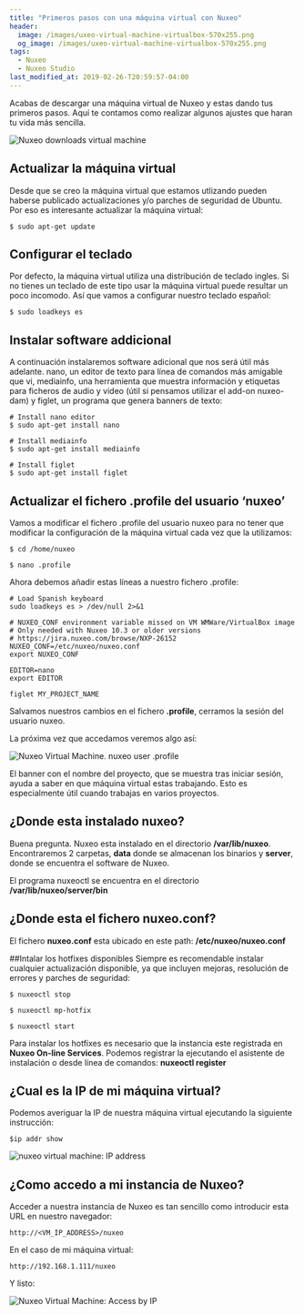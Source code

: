 ```yaml
---
title: "Primeros pasos con una máquina virtual con Nuxeo"
header:
  image: /images/uxeo-virtual-machine-virtualbox-570x255.png
  og_image: /images/uxeo-virtual-machine-virtualbox-570x255.png
tags:
  - Nuxeo
  - Nuxeo Studio
last_modified_at: 2019-02-26-T20:59:57-04:00  
---
```


Acabas de descargar una máquina virtual de Nuxeo y estas dando tus primeros pasos.  Aquí te contamos como realizar algunos ajustes que haran tu vida más sencilla.

![Nuxeo downloads virtual machine](/images/nuxeo-downloads-virtual-machine.png "Nuxeo downloads virtual machine")

## Actualizar la máquina virtual
Desde que se creo la máquina virtual que estamos utlizando pueden haberse publicado actualizaciones y/o parches de seguridad de Ubuntu. Por eso es interesante actualizar la máquina virtual:

```Shell
$ sudo apt-get update
``` 

## Configurar el teclado
Por defecto, la máquina virtual utiliza una distribución de teclado ingles. Si no tienes un teclado de este tipo usar la máquina virtual puede resultar un poco incomodo. Así que vamos a configurar nuestro teclado español:

```Shell
$ sudo loadkeys es
``` 

## Instalar software addicional
A continuación instalaremos software adicional que nos será útil más adelante. nano, un editor de texto para línea de comandos más amigable que vi, mediainfo, una herramienta que muestra información y etiquetas para ficheros de audio y video (útil si pensamos utilizar el add-on nuxeo-dam) y figlet, un programa que genera banners de texto:

```Shell
# Install nano editor
$ sudo apt-get install nano 

# Install mediainfo
$ sudo apt-get install mediainfo

# Install figlet
$ sudo apt-get install figlet
``` 

## Actualizar el fichero .profile del usuario ‘nuxeo’
Vamos a modificar el fichero .profile del usuario nuxeo para no tener que modificar la configuración de la máquina virtual cada vez que la utilizamos:

```Shell
$ cd /home/nuxeo

$ nano .profile
```

Ahora debemos añadir estas líneas a nuestro fichero .profile:

```
# Load Spanish keyboard
sudo loadkeys es > /dev/null 2>&1

# NUXEO_CONF environment variable missed on VM WMWare/VirtualBox image
# Only needed with Nuxeo 10.3 or older versions
# https://jira.nuxeo.com/browse/NXP-26152
NUXEO_CONF=/etc/nuxeo/nuxeo.conf
export NUXEO_CONF

EDITOR=nano
export EDITOR

figlet MY_PROJECT_NAME
```

Salvamos nuestros cambios en el fichero **.profile**, cerramos la sesión del usuario nuxeo.

La próxima vez que accedamos veremos algo así:

![Nuxeo Virtual Machine. nuxeo user .profile](/images/nuxeo-virtual-machine-nuxeo-user-dot-profile.png "Nuxeo Virtual Machine. nuxeo user .profile")
 
 
El banner con el nombre del proyecto, que se muestra tras iniciar sesión, ayuda a saber en que máquina virtual estas trabajando. Esto es especialmente útil cuando trabajas en varios proyectos.

## ¿Donde esta instalado nuxeo?
Buena pregunta. Nuxeo esta instalado en el directorio **/var/lib/nuxeo**. Encontraremos 2 carpetas, **data** donde se almacenan los binarios y **server**, donde se encuentra el software de Nuxeo.

El programa nuxeoctl se encuentra en el directorio **/var/lib/nuxeo/server/bin**
	
## ¿Donde esta el fichero nuxeo.conf?
El fichero **nuxeo.conf** esta ubicado en este path: **/etc/nuxeo/nuxeo.conf**

##Intalar los hotfixes disponibles
Siempre es recomendable instalar cualquier actualización disponible, ya que incluyen mejoras, resolución de errores y parches de seguridad:

```shell
$ nuxeoctl stop

$ nuxeoctl mp-hotfix

$ nuxeoctl start
```

Para instalar los hotfixes es necesario que la instancia este registrada en **Nuxeo On-line Services**. Podemos registrar la ejecutando el asistente de instalación o desde línea de comandos: **nuxeoctl register**

## ¿Cual es la IP de mi máquina virtual?

Podemos averiguar la IP de nuestra máquina virtual ejecutando la siguiente instrucción:

```
$ip addr show
```

![nuxeo virtual machine: IP address](/images/nuxeo-virtual-machine-ip-address.png "nuxeo virtual machine: IP address")


## ¿Como accedo a mi instancia de Nuxeo?
Acceder a nuestra instancia de Nuxeo es tan sencillo como introducir esta URL en nuestro navegador:

```
http://<VM_IP_ADDRESS>/nuxeo
```

En el caso de mi máquina virtual:

```
http://192.168.1.111/nuxeo
```

Y listo:

![Nuxeo Virtual Machine: Access by IP](/images/nuxeo-virtual-machie-access-by-ip.png "Nuxeo Virtual Machine: Access by IP")
